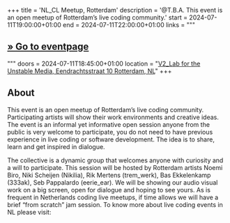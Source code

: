 +++
title = 'NL_CL Meetup, Rotterdam'
description = '@T.B.A. This event is an open meetup of Rotterdam’s live coding community.'
start = 2024-07-11T19:00:00+01:00
end = 2024-07-11T22:00:00+01:00
links = """
  ## [» Go to eventpage ](https://v2.nl/events/rotterdam-live-coders-community-meetup-july-2024)
"""
doors = 2024-07-11T18:45:00+01:00
location = "[V2_Lab for the Unstable Media, Eendrachtsstraat 10 Rotterdam, NL](https://www.openstreetmap.org/node/6766334767)"
+++


<!--more-->
## About

This event is an open meetup of Rotterdam’s live coding community. Participating artists will show their work environments and creative ideas. The event is an informal yet informative open session anyone from the public is very welcome to participate, you do not need to have previous experience in live coding or software development. The idea is to share, learn and get inspired in dialogue.

The collective is a dynamic group that welcomes anyone with curiosity and a will to participate. This session will be hosted by Rotterdam artists Noemi Biro, Niki Scheijen (Nikilia), Rik Mertens (trem_werk), Bas Ekkelenkamp (333ak), Seb Pappalardo (eerie_ear). We will be showing our audio visual work on a big screen, open for dialogue and hoping to see yours. As is frequent in Netherlands coding live meetups, if time allows we will have a brief “from scratch” jam session. To know more about live coding events in NL please visit: